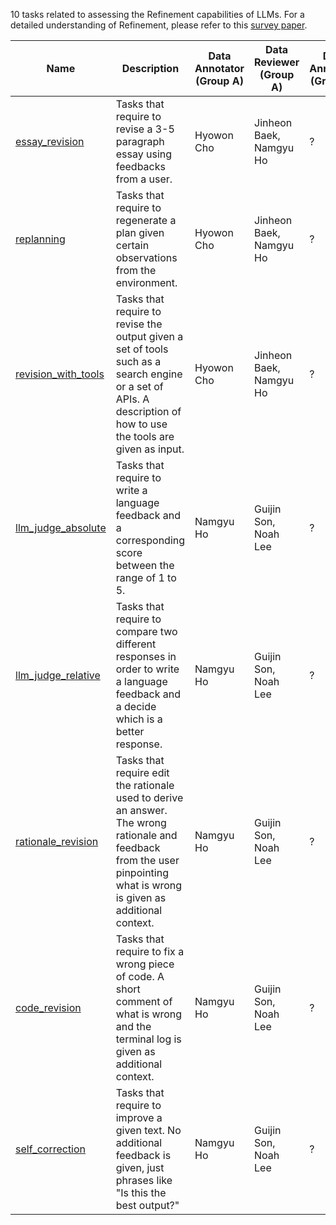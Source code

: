 10 tasks related to assessing the Refinement capabilities of LLMs.
For a detailed understanding of Refinement, please refer to this [survey paper](https://arxiv.org/abs/2308.03188).

Name | Description | Data Annotator (Group A) | Data Reviewer (Group A) | Data Annotator (Group B) | Related paper 
---- | ----------- | -------------------- | -------------------- | --------------- | --------------- |
[essay_revision](essay_revision/) | Tasks that require to revise a 3-5 paragraph essay using feedbacks from a user. | Hyowon Cho | Jinheon Baek, Namgyu Ho | ? | [link](https://arxiv.org/abs/2208.11663) |
[replanning](replanning/) | Tasks that require to regenerate a plan given certain observations from the environment. | Hyowon Cho | Jinheon Baek, Namgyu Ho | ? | [link1](https://arxiv.org/abs/2305.19472) [link2](https://arxiv.org/abs/2305.16653) |
[revision_with_tools](revision_with_tools/) | Tasks that require to revise the output given a set of tools such as a search engine or a set of APIs. A description of how to use the tools are given as input. | Hyowon Cho | Jinheon Baek, Namgyu Ho | ? | [link](https://arxiv.org/abs/2305.11738) |
[llm_judge_absolute](llm_judge_absolute/) | Tasks that require to write a language feedback and a corresponding score between the range of 1 to 5. | Namgyu Ho | Guijin Son, Noah Lee | ? | [link1](https://arxiv.org/abs/2306.05685) [link2](https://arxiv.org/abs/2310.08491) |
[llm_judge_relative](llm_judge_relative/) | Tasks that require to compare two different responses in order to write a language feedback and a decide which is a better response. | Namgyu Ho | Guijin Son, Noah Lee | ? | [link1](https://arxiv.org/abs/2305.14387) [link2](https://arxiv.org/abs/2310.17631) |
[rationale_revision](rationale_revision/) | Tasks that require edit the rationale used to derive an answer. The wrong rationale and feedback from the user pinpointing what is wrong is given as additional context. | Namgyu Ho | Guijin Son, Noah Lee | ? | [link1](https://arxiv.org/abs/2305.03268) [link2](https://arxiv.org/abs/2310.20689) |
[code_revision](code_revision/) | Tasks that require to fix a wrong piece of code. A short comment of what is wrong and the terminal log is given as additional context. | Namgyu Ho | Guijin Son, Noah Lee | ? | [link1](https://arxiv.org/abs/2211.00053) [link2](https://arxiv.org/abs/2311.07215) |
[self_correction](self_correction/) | Tasks that require to improve a given text. No additional feedback is given, just phrases like "Is this the best output?" | Namgyu Ho | Guijin Son, Noah Lee | ? | [link1](https://arxiv.org/abs/2310.01798) [link2](https://arxiv.org/abs/2210.11610) |